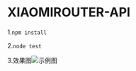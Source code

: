 # XIAOMIROUTER-API
1.```npm install ```

2.```node test ```

3.效果图![示例图](https://i.loli.net/2021/07/18/3Q6HjoJBE7xMYwv.png)
